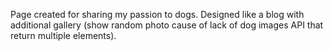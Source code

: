 Page created for sharing my passion to dogs. Designed like a blog with additional gallery (show random photo cause of lack of dog images API that return multiple elements).
